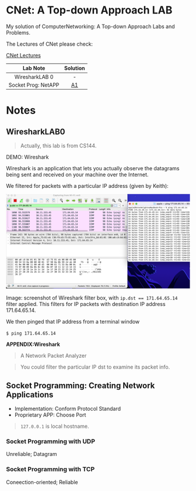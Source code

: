 # CNet: A Top-down Approach LAB

My solution of ComputerNetworking: A Top-down Approach Labs and Problems.

The Lectures of CNet please check:

[CNet Lectures](https://github.com/PeterWrighten/ComputerNetworking/blob/main/README.md)

|Lab Note|Solution|
|:--:|:--:|
| WiresharkLAB 0  |  - |
| Socket Prog: NetAPP  | [A1]()  |


# Notes

## WiresharkLAB0

>Actually, this lab is from CS144.

DEMO: Wireshark

Wireshark is an application that lets you actually observe the datagrams being sent and received on your machine over the Internet.

We filtered for packets with a particular IP address (given by Keith):

![demo](/WiresharkLAB/LAB0/demo.png)

Image: screenshot of Wireshark filter box, with `ip.dst == 171.64.65.14` filter applied. This filters for IP packets with destination IP address 171.64.65.14.

We then pinged that IP address from a terminal window

```$ ping 171.64.65.14```

**APPENDIX:Wireshark**

>A Network Packet Analyzer

>You could filter the particular IP dst to examine its packet info.

## Socket Programming: Creating Network Applications

* Implementation: Conform Protocol Standard
* Proprietary APP: Choose Port

> ```127.0.0.1``` is local hostname.

### Socket Programming with UDP
Unreliable; Datagram


### Socket Programming with TCP

Coneection-oriented; Reliable
